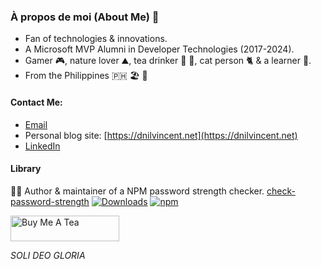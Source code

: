 ### À propos de moi (About Me) 👦

- Fan of technologies & innovations.
- A Microsoft MVP Alumni in Developer Technologies (2017-2024).
- Gamer 🎮, nature lover ⛰️, tea drinker 🍷 🍵, cat person 🐈 & a learner 📖.
- From the Philippines 🇵🇭 🏖️ 🥥

#### Contact Me:
- [Email](mailto:markdeanilvicente@gmail.com?Subject=Hello!)
- Personal blog site: [https://dnilvincent.net](https://dnilvincent.net)
- [LinkedIn](https://www.linkedin.com/in/mark-deanil-vicente-40676298)

#### Library
👨‍💻 Author & maintainer of a NPM password strength checker. [check-password-strength](https://github.com/deanilvincent/check-password-strength) [![Downloads](https://img.shields.io/npm/dt/check-password-strength.svg)](https://img.shields.io/npm/dt/check-password-strength.svg) [![npm](https://img.shields.io/npm/dm/check-password-strength.svg)](https://img.shields.io/npm/dm/check-password-strength.svg)

<a href="https://www.buymeacoffee.com/dnilvincent" target="_blank"><img src="https://cdn.buymeacoffee.com/buttons/default-orange.png" alt="Buy Me A Tea" height="41" width="174"></a>


<em>SOLI DEO GLORIA</em>
